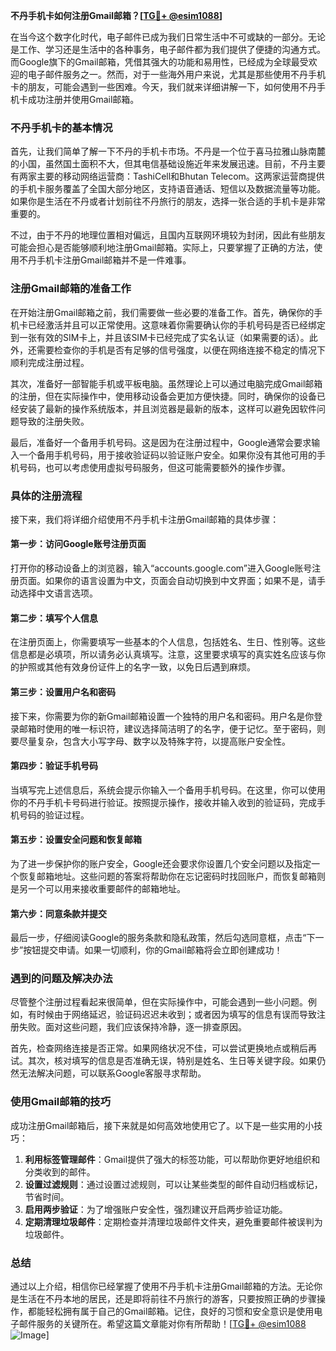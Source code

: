**不丹手机卡如何注册Gmail邮箱？[[TG💪+ @esim1088](https://t.me/s/esim1088)]**

在当今这个数字化时代，电子邮件已成为我们日常生活中不可或缺的一部分。无论是工作、学习还是生活中的各种事务，电子邮件都为我们提供了便捷的沟通方式。而Google旗下的Gmail邮箱，凭借其强大的功能和易用性，已经成为全球最受欢迎的电子邮件服务之一。然而，对于一些海外用户来说，尤其是那些使用不丹手机卡的朋友，可能会遇到一些困难。今天，我们就来详细讲解一下，如何使用不丹手机卡成功注册并使用Gmail邮箱。

### 不丹手机卡的基本情况

首先，让我们简单了解一下不丹的手机卡市场。不丹是一个位于喜马拉雅山脉南麓的小国，虽然国土面积不大，但其电信基础设施近年来发展迅速。目前，不丹主要有两家主要的移动网络运营商：TashiCell和Bhutan Telecom。这两家运营商提供的手机卡服务覆盖了全国大部分地区，支持语音通话、短信以及数据流量等功能。如果你是生活在不丹或者计划前往不丹旅行的朋友，选择一张合适的手机卡是非常重要的。

不过，由于不丹的地理位置相对偏远，且国内互联网环境较为封闭，因此有些朋友可能会担心是否能够顺利地注册Gmail邮箱。实际上，只要掌握了正确的方法，使用不丹手机卡注册Gmail邮箱并不是一件难事。

### 注册Gmail邮箱的准备工作

在开始注册Gmail邮箱之前，我们需要做一些必要的准备工作。首先，确保你的手机卡已经激活并且可以正常使用。这意味着你需要确认你的手机号码是否已经绑定到一张有效的SIM卡上，并且该SIM卡已经完成了实名认证（如果需要的话）。此外，还需要检查你的手机是否有足够的信号强度，以便在网络连接不稳定的情况下顺利完成注册过程。

其次，准备好一部智能手机或平板电脑。虽然理论上可以通过电脑完成Gmail邮箱的注册，但在实际操作中，使用移动设备会更加方便快捷。同时，确保你的设备已经安装了最新的操作系统版本，并且浏览器是最新的版本，这样可以避免因软件问题导致的注册失败。

最后，准备好一个备用手机号码。这是因为在注册过程中，Google通常会要求输入一个备用手机号码，用于接收验证码以验证账户安全。如果你没有其他可用的手机号码，也可以考虑使用虚拟号码服务，但这可能需要额外的操作步骤。

### 具体的注册流程

接下来，我们将详细介绍使用不丹手机卡注册Gmail邮箱的具体步骤：

#### 第一步：访问Google账号注册页面

打开你的移动设备上的浏览器，输入“accounts.google.com”进入Google账号注册页面。如果你的语言设置为中文，页面会自动切换到中文界面；如果不是，请手动选择中文语言选项。

#### 第二步：填写个人信息

在注册页面上，你需要填写一些基本的个人信息，包括姓名、生日、性别等。这些信息都是必填项，所以请务必认真填写。注意，这里要求填写的真实姓名应该与你的护照或其他有效身份证件上的名字一致，以免日后遇到麻烦。

#### 第三步：设置用户名和密码

接下来，你需要为你的新Gmail邮箱设置一个独特的用户名和密码。用户名是你登录邮箱时使用的唯一标识符，建议选择简洁明了的名字，便于记忆。至于密码，则要尽量复杂，包含大小写字母、数字以及特殊字符，以提高账户安全性。

#### 第四步：验证手机号码

当填写完上述信息后，系统会提示你输入一个备用手机号码。在这里，你可以使用你的不丹手机卡号码进行验证。按照提示操作，接收并输入收到的验证码，完成手机号码的验证过程。

#### 第五步：设置安全问题和恢复邮箱

为了进一步保护你的账户安全，Google还会要求你设置几个安全问题以及指定一个恢复邮箱地址。这些问题的答案将帮助你在忘记密码时找回账户，而恢复邮箱则是另一个可以用来接收重要邮件的邮箱地址。

#### 第六步：同意条款并提交

最后一步，仔细阅读Google的服务条款和隐私政策，然后勾选同意框，点击“下一步”按钮提交申请。如果一切顺利，你的Gmail邮箱将会立即创建成功！

### 遇到的问题及解决办法

尽管整个注册过程看起来很简单，但在实际操作中，可能会遇到一些小问题。例如，有时候由于网络延迟，验证码迟迟未收到；或者因为填写的信息有误而导致注册失败。面对这些问题，我们应该保持冷静，逐一排查原因。

首先，检查网络连接是否正常。如果网络状况不佳，可以尝试更换地点或稍后再试。其次，核对填写的信息是否准确无误，特别是姓名、生日等关键字段。如果仍然无法解决问题，可以联系Google客服寻求帮助。

### 使用Gmail邮箱的技巧

成功注册Gmail邮箱后，接下来就是如何高效地使用它了。以下是一些实用的小技巧：

1. **利用标签管理邮件**：Gmail提供了强大的标签功能，可以帮助你更好地组织和分类收到的邮件。
2. **设置过滤规则**：通过设置过滤规则，可以让某些类型的邮件自动归档或标记，节省时间。
3. **启用两步验证**：为了增强账户安全性，强烈建议开启两步验证功能。
4. **定期清理垃圾邮件**：定期检查并清理垃圾邮件文件夹，避免重要邮件被误判为垃圾邮件。

### 总结

通过以上介绍，相信你已经掌握了使用不丹手机卡注册Gmail邮箱的方法。无论你是生活在不丹本地的居民，还是即将前往不丹旅行的游客，只要按照正确的步骤操作，都能轻松拥有属于自己的Gmail邮箱。记住，良好的习惯和安全意识是使用电子邮件服务的关键所在。希望这篇文章能对你有所帮助！[[TG💪+ @esim1088](https://t.me/s/esim1088) ![Image](https://i.postimg.cc/4NQfJmqS/Snipaste-2025-05-13-00-14-12.png)]